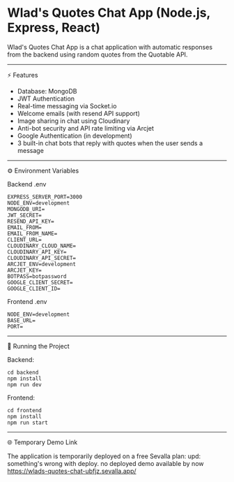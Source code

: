 # Wlad's Quotes Chat App (Node.js, Express, React)

Wlad's Quotes Chat App is a chat application with automatic responses from the backend using random quotes from the Quotable API.

---

⚡ Features

- Database: MongoDB
- JWT Authentication
- Real-time messaging via Socket.io
- Welcome emails (with resend API support)
- Image sharing in chat using Cloudinary
- Anti-bot security and API rate limiting via Arcjet
- Google Authentication (in development)
- 3 built-in chat bots that reply with quotes when the user sends a message

---

⚙️ Environment Variables

Backend .env

    EXPRESS_SERVER_PORT=3000
    NODE_ENV=development
    MONGODB_URI=
    JWT_SECRET=
    RESEND_API_KEY=
    EMAIL_FROM=
    EMAIL_FROM_NAME=
    CLIENT_URL=
    CLOUDINARY_CLOUD_NAME=
    CLOUDINARY_API_KEY=
    CLOUDINARY_API_SECRET=
    ARCJET_ENV=development
    ARCJET_KEY=
    BOTPASS=botpassword
    GOOGLE_CLIENT_SECRET=
    GOOGLE_CLIENT_ID=

Frontend .env

    NODE_ENV=development
    BASE_URL=
    PORT=

---

🚀 Running the Project

Backend:

    cd backend
    npm install
    npm run dev

Frontend:

    cd frontend
    npm install
    npm run start

---

🌐 Temporary Demo Link

The application is temporarily deployed on a free Sevalla plan:
upd: something's wrong with deploy. no deployed demo available by now
https://wlads-quotes-chat-ubfjz.sevalla.app/


